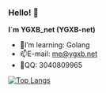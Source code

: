 ### Hello! 👋	

**I`m YGXB_net (YGXB-net)**

- 🌱I’m learning: Golang
- 📫E-mail: me@ygxb.net
- 💬QQ: 3040809965

[![Top Langs](https://github-readme-stats.vercel.app/api/top-langs/?username=YGXB-net&layout=compact)](https://github.com/anuraghazra/github-readme-stats#demo-1)

